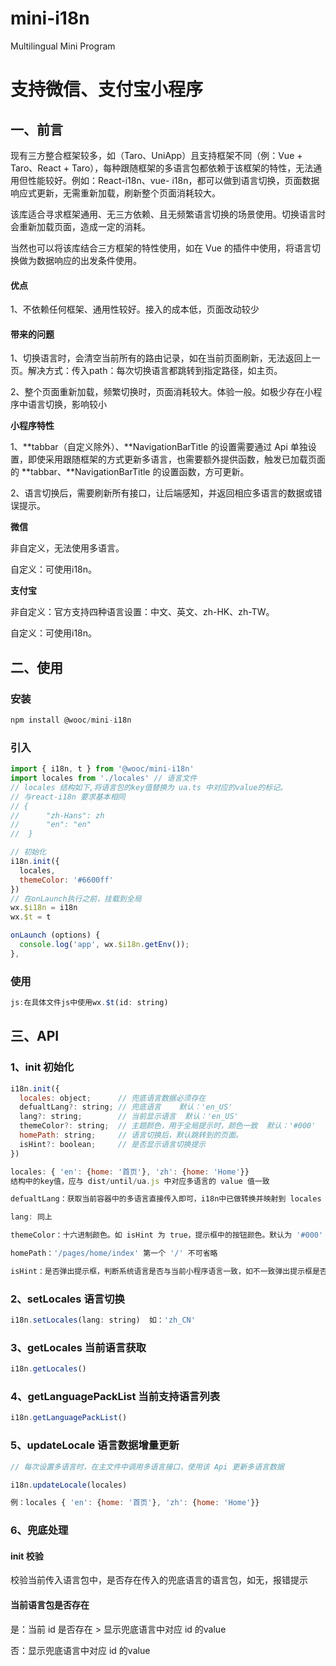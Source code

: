 # mini-i18n
Multilingual Mini Program

# 支持微信、支付宝小程序

## 一、前言

现有三方整合框架较多，如（Taro、UniApp）且支持框架不同（例：Vue + Taro、React + Taro），每种跟随框架的多语言包都依赖于该框架的特性，无法通用但性能较好。例如：React-i18n、vue- i18n，都可以做到语言切换，页面数据响应式更新，无需重新加载，刷新整个页面消耗较大。

该库适合寻求框架通用、无三方依赖、且无频繁语言切换的场景使用。切换语言时会重新加载页面，造成一定的消耗。

当然也可以将该库结合三方框架的特性使用，如在 Vue 的插件中使用，将语言切换做为数据响应的出发条件使用。

#### 优点

1、不依赖任何框架、通用性较好。接入的成本低，页面改动较少

#### 带来的问题

1、切换语言时，会清空当前所有的路由记录，如在当前页面刷新，无法返回上一页。解决方式：传入path：每次切换语言都跳转到指定路径，如主页。

2、整个页面重新加载，频繁切换时，页面消耗较大。体验一般。如极少存在小程序中语言切换，影响较小

**小程序特性**

1、**tabbar（自定义除外）、**NavigationBarTitle 的设置需要通过 Api 单独设置，即使采用跟随框架的方式更新多语言，也需要额外提供函数，触发已加载页面的 **tabbar、**NavigationBarTitle 的设置函数，方可更新。

2、语言切换后，需要刷新所有接口，让后端感知，并返回相应多语言的数据或错误提示。

**微信**

非自定义，无法使用多语言。

自定义：可使用i18n。

**支付宝**

非自定义：官方支持四种语言设置：中文、英文、zh-HK、zh-TW。

自定义：可使用i18n。



## 二、使用

### 安装

```javascript
npm install @wooc/mini-i18n
```



### 引入

```javascript
import { i18n, t } from '@wooc/mini-i18n'
import locales from './locales' // 语言文件
// locales 结构如下,将语言包的key值替换为 ua.ts 中对应的value的标记。
// 与react-i18n 要求基本相同
// {
//	 	"zh-Hans": zh
// 		"en": "en"
//  }

// 初始化
i18n.init({
  locales,
  themeColor: '#6600ff'
})
// 在onLaunch执行之前，挂载到全局
wx.$i18n = i18n
wx.$t = t

onLaunch (options) {
  console.log('app', wx.$i18n.getEnv());
},
```

### 使用

```javascript
js:在具体文件js中使用wx.$t(id: string)
```



## **三、API**



### **1、init** **初始化**

```javascript
i18n.init({
  locales: object;      // 兜底语言数据必须存在
  defualtLang?: string; // 兜底语言    默认：'en_US'
  lang?: string;        // 当前显示语言  默认：'en_US'
  themeColor?: string;  // 主题颜色，用于全局提示时，颜色一致  默认：'#000'
  homePath: string;     // 语言切换后，默认跳转到的页面。
  isHint?: boolean;     // 是否显示语言切换提示
})

locales: { 'en': {home: '首页'}, 'zh': {home: 'Home'}}
结构中的key值，应与 dist/until/ua.js 中对应多语言的 value 值一致

defualtLang：获取当前容器中的多语言直接传入即可，i18n中已做转换并映射到 locales 对于语言数据

lang: 同上

themeColor：十六进制颜色。如 isHint 为 true，提示框中的按钮颜色。默认为 '#000'

homePath：'/pages/home/index' 第一个 '/' 不可省略

isHint：是否弹出提示框，判断系统语言是否与当前小程序语言一致，如不一致弹出提示框是否切换？如下图
```



###  2、setLocales 语言切换

```javascript
i18n.setLocales(lang: string)  如：'zh_CN'
```



###  3、getLocales 当前语言获取

```javascript
i18n.getLocales()
```



###  4、getLanguagePackList 当前支持语言列表

```javascript
i18n.getLanguagePackList()
```



###  5、updateLocale 语言数据增量更新

```javascript
// 每次设置多语言时，在主文件中调用多语言接口，使用该 Api 更新多语言数据

i18n.updateLocale(locales)  

例：locales { 'en': {home: '首页'}, 'zh': {home: 'Home'}}
```



### 6、兜底处理



#### init 校验

校验当前传入语言包中，是否存在传入的兜底语言的语言包，如无，报错提示



#### 当前语言包是否存在

是：当前 id 是否存在 >  显示兜底语言中对应 id 的value

否：显示兜底语言中对应 id 的value
